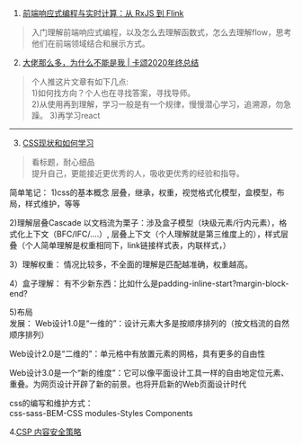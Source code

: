 1. [前端响应式编程与实时计算：从 RxJS 到 Flink](https://mp.weixin.qq.com/s/m5kBSTYg95qHHOaZn1NV0g)
>入门理解前端响应式编程，以及怎么去理解函数式，怎么去理解flow，思考他们在前端领域结合和展示方式。

2. [大佬那么多，为什么不能是我 | 卡颂2020年终总结](https://mp.weixin.qq.com/s/9XZy_JsUiHWfYoPxMq69KA)
>个人推这片文章有如下几点:   
>1)如何找方向？个人也在寻找答案，寻找导师。    
>2)从使用再到理解，学习一般是有一个规律，慢慢潜心学习，追溯源，勿急躁。
>3)再学习react

   
*****
3. [CSS现状和如何学习](https://mp.weixin.qq.com/s/ztU1tESHy-5kF2iFpZbgfw)
>看标题，耐心细品  
>提升自己，更能接近更优秀的人，吸收更优秀的经验和指导。

简单笔记：
1)css的基本概念
    层叠，继承，权重，视觉格式化模型，盒模型，布局，样式维护，等等

2)理解层叠Cascade
 以文档流为栗子：涉及盒子模型（块级元素/行内元素），格式化上下文（BFC/IFC/....）,
层叠上下文（个人理解就是第三维度上的），样式层叠（个人简单理解是权重相同下，link链接样式表，内联样式，）

3）理解权重：
    情况比较多，不全面的理解是匹配越准确，权重越高。

4）盒子理解：
有不少新东西：比如什么是padding-inline-start?margin-block-end?

5)布局   
发展：
Web设计1.0是“一维的”：设计元素大多是按顺序排列的（按文档流的自然顺序排列）   

Web设计2.0是“二维的”：单元格中有放置元素的网格，具有更多的自由性     

Web设计3.0是一个“新的维度”：它可以像平面设计工具一样的自由地定位元素、重叠。为网页设计开辟了新的前景。也将开启新的Web页面设计时代

css的编写和维护方式：  
css-sass-BEM-CSS modules-Styles Components   




4.[CSP 内容安全策略 ](https://developer.mozilla.org/zh-CN/docs/Web/HTTP/CSP)